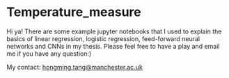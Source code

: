 # Temperature_measure

Hi ya! There are some example jupyter notebooks that I used to explain the basics of linear regression, logistic regression, feed-forward neural networks and CNNs in my thesis.
Please feel free to have a play and email me if you have any question:)

My contact: hongming.tang@manchester.ac.uk
